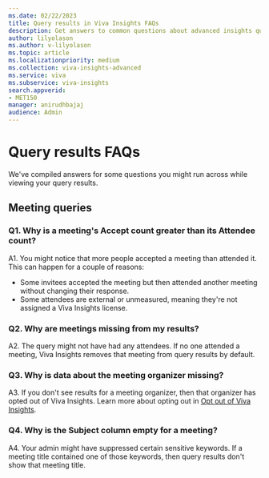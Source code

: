 ```yaml
---
ms.date: 02/22/2023
title: Query results in Viva Insights FAQs
description: Get answers to common questions about advanced insights query results
author: lilyolason
ms.author: v-lilyolason
ms.topic: article
ms.localizationpriority: medium 
ms.collection: viva-insights-advanced 
ms.service: viva 
ms.subservice: viva-insights 
search.appverid: 
- MET150 
manager: anirudhbajaj
audience: Admin
---
```


# Query results FAQs

We've compiled answers for some questions you might run across while viewing your query results. 

## Meeting queries

### Q1. Why is a meeting's Accept count greater than its Attendee count?

A1. You might notice that more people accepted a meeting than attended it. This can happen for a couple of reasons:

* Some invitees accepted the meeting but then attended another meeting without changing their response.
* Some attendees are external or unmeasured, meaning they're not assigned a Viva Insights license.

### Q2. Why are meetings missing from my results?

A2. The query might not have had any attendees. If no one attended a meeting, Viva Insights removes that meeting from query results by default. 

### Q3. Why is data about the meeting organizer missing?

A3. If you don't see results for a meeting organizer, then that organizer has opted out of Viva Insights. Learn more about opting out in [Opt out of Viva Insights](../../personal/use/opt-out-of-mya.md).

### Q4. Why is the Subject column empty for a meeting?

A4. Your admin might have suppressed certain sensitive keywords. If a meeting title contained one of those keywords, then query results don't show that meeting title.

